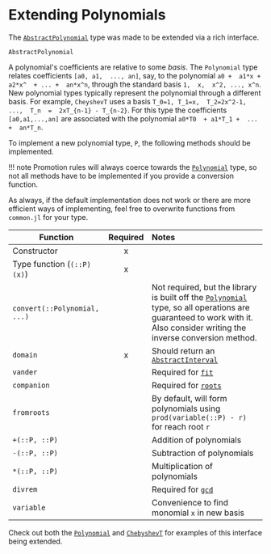 # Extending Polynomials

The [`AbstractPolynomial`](@ref) type was made to be extended via a rich interface.

```@docs
AbstractPolynomial
```

A polynomial's  coefficients  are  relative to some *basis*. The `Polynomial` type relates coefficients  `[a0, a1,  ..., an]`, say,  to the  polynomial  `a0 +  a1*x + a2*x^  + ... +  an*x^n`,  through the standard  basis  `1,  x,  x^2, ..., x^n`.  New polynomial  types typically represent the polynomial through a different  basis. For example,  `CheyshevT` uses a basis  `T_0=1, T_1=x,  T_2=2x^2-1,  ...,  T_n  =  2xT_{n-1} - T_{n-2}`.  For this type  the  coefficients  `[a0,a1,...,an]` are associated with  the polynomial  `a0*T0  + a1*T_1 +  ...  +  an*T_n`.

To implement a new polynomial type, `P`, the following methods should
be implemented.

!!! note
    Promotion rules will always coerce towards the [`Polynomial`](@ref) type, so not all methods have to be implemented if you provide a conversion function.

As always, if the default implementation does not work or there are more efficient ways of implementing, feel free to overwrite functions from `common.jl` for your type.

| Function | Required | Notes |
|----------|:--------:|:------------|
| Constructor | x | |
| Type function (`(::P)(x)`) | x | |
| `convert(::Polynomial, ...)` | | Not required, but the library is built off the [`Polynomial`](@ref) type, so all operations are guaranteed to work with it. Also consider writing the inverse conversion method. |
| `domain` | x | Should return an  [`AbstractInterval`](https://invenia.github.io/Intervals.jl/stable/#Intervals-1) |
| `vander` | | Required for [`fit`](@ref) |
| `companion` | | Required for [`roots`](@ref) |
| `fromroots` | | By default, will form polynomials using `prod(variable(::P) - r)` for reach root `r`|
| `+(::P, ::P)` | | Addition of polynomials |
| `-(::P, ::P)` | | Subtraction of polynomials |
| `*(::P, ::P)` | | Multiplication of polynomials |
| `divrem` | | Required for [`gcd`](@ref)|
| `variable`| | Convenience to find monomial `x` in new  basis|

Check out both the [`Polynomial`](@ref) and [`ChebyshevT`](@ref) for examples of this interface being extended.
